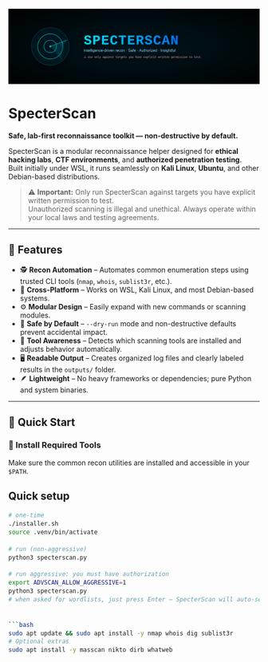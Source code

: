![SpecterScan Banner](./banner.svg)

# SpecterScan

**Safe, lab-first reconnaissance toolkit — non-destructive by default.**

SpecterScan is a modular reconnaissance helper designed for **ethical hacking labs**, **CTF environments**, and **authorized penetration testing**.  
Built initially under WSL, it runs seamlessly on **Kali Linux**, **Ubuntu**, and other Debian-based distributions.

> ⚠️ **Important:** Only run SpecterScan against targets you have explicit written permission to test.  
> Unauthorized scanning is illegal and unethical. Always operate within your local laws and testing agreements.

---

## 🧠 Features

- 🕵️ **Recon Automation** – Automates common enumeration steps using trusted CLI tools (`nmap`, `whois`, `sublist3r`, etc.).
- 🧩 **Cross-Platform** – Works on WSL, Kali Linux, and most Debian-based systems.
- ⚙️ **Modular Design** – Easily expand with new commands or scanning modules.
- 🧱 **Safe by Default** – `--dry-run` mode and non-destructive defaults prevent accidental impact.
- 🧰 **Tool Awareness** – Detects which scanning tools are installed and adjusts behavior automatically.
- 🖥️ **Readable Output** – Creates organized log files and clearly labeled results in the `outputs/` folder.
- 🪶 **Lightweight** – No heavy frameworks or dependencies; pure Python and system binaries.

---

## 🚀 Quick Start

### 🔧 Install Required Tools
Make sure the common recon utilities are installed and accessible in your `$PATH`.

## Quick setup
```bash
# one-time
./installer.sh
source .venv/bin/activate

# run (non-aggressive)
python3 specterscan.py

# run aggressive: you must have authorization
export ADVSCAN_ALLOW_AGGRESSIVE=1
python3 specterscan.py
# when asked for wordlists, just press Enter — SpecterScan will auto-select from ./wordlists


```bash
sudo apt update && sudo apt install -y nmap whois dig sublist3r
# Optional extras
sudo apt install -y masscan nikto dirb whatweb

